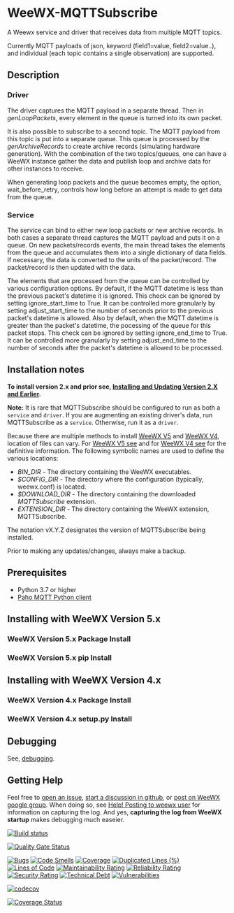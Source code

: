 # WeeWX-MQTTSubscribe

A Weewx service and driver that receives data from multiple MQTT topics.

Currently MQTT payloads of json, keyword (field1=value, field2=value..),
and individual (each topic contains a single observation) are supported.

## Description

### **Driver**

The driver captures the MQTT payload in a separate thread.
Then in *genLoopPackets*, every element in the queue is turned into its own packet.

It is also possible to subscribe to a second topic. The MQTT payload from this topic is put into a separate queue.
This queue is processed by the *genArchiveRecords* to create archive records (simulating hardware generation).
With the combination of the two topics/queues,
one can have a WeeWX instance gather the data and publish loop and archive data for other instances to receive.

When generating loop packets and the queue becomes empty, the option, wait_before_retry,
controls how long before an attempt is made to get data from the queue.

### **Service**

The service can bind to either new loop packets or new archive records.
In both cases a separate thread captures the MQTT payload and puts it on a queue.
On new packets/records events, the main thread takes the elements from the queue and accumulates them into a single dictionary of data fields.
If necessary, the data is converted to the units of the packet/record. The packet/record is then updated with the data.

The elements that are processed from the queue can be controlled by various configuration options.
By default, if the MQTT datetime is less than the previous packet's datetime it is ignored.
This check can be ignored by setting ignore_start_time to True.
It can be controlled more granularly by setting adjust_start_time to the number of seconds prior to the previous packet's datetime is allowed.
Also by default, when the MQTT datetime is greater than the packet's datetime, the pocessing of the queue for this packet stops.
This check can be ignored by setting ignore_end_time to True.
It can be controlled more granularly by setting adjust_end_time to the number of seconds after the packet's datetime is allowed to be processed.

## Installation notes

**To install version 2.x and prior see,
[Installing and Updating Version 2.X and Earlier](https://github.com/bellrichm/WeeWX-MQTTSubscribe/wiki/Installing-and-updating-version-2.x-and-earlier).**

**Note:** It is rare that MQTTSubscribe should be configured to run as both a `service` and `driver`.
If you are augmenting an existing driver's data, run MQTTSubscribe as a `service`. Otherwise, run it as a `driver`.

Because there are multiple methods to install [WeeWX V5](https://weewx.com/docs/5.0/usersguide/installing/) and
[WeeWX V4](http://weewx.com/docs/4.10/usersguide.htm#installing), location of files can vary.
For [WeeWX V5 see](https://weewx.com/docs/5.0/usersguide/where/) and
for [WeeWX V4 see](http://weewx.com/docs/4.10/usersguide.htm#Where_to_find_things) for the definitive information.
The following symbolic names are used to define the various locations:

* *BIN_DIR*       - The directory containing the WeeWX executables.
* *$CONFIG_DIR*   - The directory where the configuration (typically, weewx.conf) is located.
* *$DOWNLOAD_DIR* - The directory containing the downloaded *MQTTSubscribe* extension.
* *EXTENSION_DIR* - The directory containing the WeeWX extension, MQTTSubscribe.

The notation vX.Y.Z designates the version of MQTTSubscribe being installed.

Prior to making any updates/changes, always make a backup.

## Prerequisites

* Python 3.7 or higher
* [Paho MQTT Python client](https://pypi.org/project/paho-mqtt/)

## Installing with WeeWX Version 5.x

### WeeWX Version 5.x Package Install

### WeeWX Version 5.x pip Install

## Installing with WeeWX Version 4.x

### WeeWX Version 4.x Package Install

### WeeWX Version 4.x setup.py Install

## Debugging

See, [debugging](https://github.com/bellrichm/WeeWX-MQTTSubscribe/wiki/Debugging).

## Getting Help

Feel free to [open an issue](https://github.com/bellrichm/WeeWX-MQTTSubscribe/issues/new),
[start a discussion in github](https://github.com/bellrichm/WeeWX-MQTTSubscribe/discussions/new),
or [post on WeeWX google group](https://groups.google.com/g/weewx-user).
When doing so, see [Help! Posting to weewx user](https://github.com/weewx/weewx/wiki/Help!-Posting-to-weewx-user)
for information on capturing the log.
And yes, **capturing the log from WeeWX startup** makes debugging much easeier.

[![Build status](https://ci.appveyor.com/api/projects/status/r0e08p7qt278thax?svg=true)](https://ci.appveyor.com/project/bellrichm/weewx-mqttsubscribe-master)

[![Quality Gate Status](https://sonarcloud.io/api/project_badges/measure?project=bellrichm_WeeWX-MQTTSubscribe&metric=alert_status)](https://sonarcloud.io/dashboard?id=bellrichm_WeeWX-MQTTSubscribe)

[![Bugs](https://sonarcloud.io/api/project_badges/measure?project=bellrichm_WeeWX-MQTTSubscribe&metric=bugs)](https://sonarcloud.io/dashboard?id=bellrichm_WeeWX-MQTTSubscribe)
[![Code Smells](https://sonarcloud.io/api/project_badges/measure?project=bellrichm_WeeWX-MQTTSubscribe&metric=code_smells)](https://sonarcloud.io/dashboard?id=bellrichm_WeeWX-MQTTSubscribe)
[![Coverage](https://sonarcloud.io/api/project_badges/measure?project=bellrichm_WeeWX-MQTTSubscribe&metric=coverage)](https://sonarcloud.io/dashboard?id=bellrichm_WeeWX-MQTTSubscribe)
[![Duplicated Lines (%)](https://sonarcloud.io/api/project_badges/measure?project=bellrichm_WeeWX-MQTTSubscribe&metric=duplicated_lines_density)](https://sonarcloud.io/dashboard?id=bellrichm_WeeWX-MQTTSubscribe)
[![Lines of Code](https://sonarcloud.io/api/project_badges/measure?project=bellrichm_WeeWX-MQTTSubscribe&metric=ncloc)](https://sonarcloud.io/dashboard?id=bellrichm_WeeWX-MQTTSubscribe)
[![Maintainability Rating](https://sonarcloud.io/api/project_badges/measure?project=bellrichm_WeeWX-MQTTSubscribe&metric=sqale_rating)](https://sonarcloud.io/dashboard?id=bellrichm_WeeWX-MQTTSubscribe)
[![Reliability Rating](https://sonarcloud.io/api/project_badges/measure?project=bellrichm_WeeWX-MQTTSubscribe&metric=reliability_rating)](https://sonarcloud.io/dashboard?id=bellrichm_WeeWX-MQTTSubscribe)
[![Security Rating](https://sonarcloud.io/api/project_badges/measure?project=bellrichm_WeeWX-MQTTSubscribe&metric=security_rating)](https://sonarcloud.io/dashboard?id=bellrichm_WeeWX-MQTTSubscribe)
[![Technical Debt](https://sonarcloud.io/api/project_badges/measure?project=bellrichm_WeeWX-MQTTSubscribe&metric=sqale_index)](https://sonarcloud.io/dashboard?id=bellrichm_WeeWX-MQTTSubscribe)
[![Vulnerabilities](https://sonarcloud.io/api/project_badges/measure?project=bellrichm_WeeWX-MQTTSubscribe&metric=vulnerabilities)](https://sonarcloud.io/dashboard?id=bellrichm_WeeWX-MQTTSubscribe)

[![codecov](https://codecov.io/gh/bellrichm/WeeWX-MQTTSubscribe/branch/master/graph/badge.svg)](https://codecov.io/gh/bellrichm/WeeWX-MQTTSubscribe)

[![Coverage Status](https://coveralls.io/repos/github/bellrichm/WeeWX-MQTTSubscribe/badge.svg?branch=master&service=github)](https://coveralls.io/github/bellrichm/WeeWX-MQTTSubscribe?branch=master)
